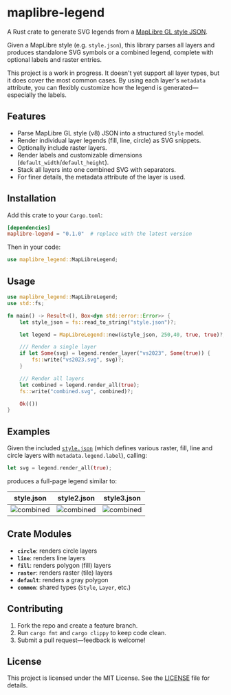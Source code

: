 # maplibre-legend

A Rust crate to generate SVG legends from a [MapLibre GL style JSON][].

Given a MapLibre style (e.g. `style.json`), this library parses all layers and produces standalone SVG symbols or a combined legend, complete with optional labels and raster entries.

This project is a work in progress. It doesn't yet support all layer types, but it does cover the most common cases.
By using each layer's `metadata` attribute, you can flexibly customize how the legend is generated—especially the labels.


## Features

- Parse MapLibre GL style (v8) JSON into a structured `Style` model.
- Render individual layer legends (fill, line, circle) as SVG snippets.
- Optionally include raster layers.
- Render labels and customizable dimensions (`default_width`/`default_height`).
- Stack all layers into one combined SVG with separators.
- For finer details, the metadata attribute of the layer is used.

## Installation

Add this crate to your `Cargo.toml`:

```toml
[dependencies]
maplibre-legend = "0.1.0"  # replace with the latest version
````

Then in your code:

```rust
use maplibre_legend::MapLibreLegend;
```

## Usage

```rust
use maplibre_legend::MapLibreLegend;
use std::fs;

fn main() -> Result<(), Box<dyn std::error::Error>> {
    let style_json = fs::read_to_string("style.json")?;

    let legend = MapLibreLegend::new(&style_json, 250,40, true, true)?;

    /// Render a single layer
    if let Some(svg) = legend.render_layer("vs2023", Some(true)) {
        fs::write("vs2023.svg", svg)?;
    }

    /// Render all layers
    let combined = legend.render_all(true);
    fs::write("combined.svg", combined)?;

    Ok(())
}

```

## Examples

Given the included [`style.json`][] (which defines various raster, fill, line and circle layers with `metadata.legend.label`), calling:

```rust
let svg = legend.render_all(true);
```

produces a full-page legend similar to:


| style.json | style2.json | style3.json |
|---|---|---|
| ![combined](https://github.com/user-attachments/assets/45f11696-c5d8-499a-8ab9-8a66a2cd82b0) | ![combined](https://github.com/user-attachments/assets/d865faf8-277f-48d7-8b19-541d0f984493) | ![combined](https://github.com/user-attachments/assets/f70e3ac7-eedf-4107-8ffd-d97de18e8888) |


## Crate Modules

* **`circle`**: renders circle layers
* **`line`**: renders line layers
* **`fill`**: renders polygon (fill) layers
* **`raster`**: renders raster (tile) layers
* **`default`**: renders a gray polygon
* **`common`**: shared types (`Style`, `Layer`, etc.)

## Contributing

1. Fork the repo and create a feature branch.
2. Run `cargo fmt` and `cargo clippy` to keep code clean.
3. Submit a pull request—feedback is welcome!

## License

This project is licensed under the MIT License. See the [LICENSE][] file for details.

[MapLibre GL style JSON]: https://maplibre.org/maplibre-gl-js-docs/style-spec/
[`style.json`]: ./example/style.json
[LICENSE]: ./LICENSE

```
```
